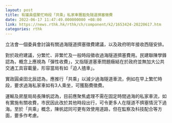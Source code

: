 ```yaml
---
layout: post
title: 有議員倡繁忙時段「共乘」私家車獲豁免隧道擠塞徵費　
date: 2022-06-17 11:47:49.000000000 +08:00
link: https://news.rthk.hk/rthk/ch/component/k2/1653424-20220617.htm
categories: rthk
---
```


立法會一個委員會討論有關過海隧道擠塞徵費建議，以及政府明年接收西隧安排。

對於政府建議，分繁忙、非繁忙及一般時段徵收過海隧道擠塞費用。民建聯陳學鋒認為，概念上應視為「彈性收費」，又指隧道塞車問題癥結在於政府並無加大公共交通工具容載量，形容當局有如「迫人揸車」。

實政圓桌田北辰認為，應推行「共乘」以減少過海隧道車流，例如在早上繁忙時段，要求過海私家車如有3人乘坐，可獲豁費徵費。

運輸及房屋局局長陳帆認為，目前應聚焦處理不需在固定時間過海的私家車流，如有實施有關收費，市民因此改於其他時段出行，可令更多人在隧道不擠塞情況下過海。至於「共乘」概念，陳帆認同可更有效使用道路，但在監察及科技配合等方面，要多作考慮。
